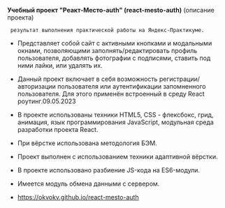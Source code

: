    **Учебный проект "Реакт-Место-auth" (react-mesto-auth)** (описание проекта)

     результат выполнения практической работы на Яндекс-Практикуме.

* Представляет собой сайт с активными кнопками и модальными окнами, позволяющими 
заполнять/редактировать профиль пользователя, добавлять фотографии с подписями,
ставить под ними лайки, или удалять их. 

* Данный проект включает в себя возможность регистрации/авторизации пользователя или аутентификации запомненного пользователя. Для этого применён встроенный в среду React
роутинг.09.05.2023

* В проекте использованы техники HTML5, CSS - флексбокс, грид, анимация, язык программирования JavaScript, модульная среда разработки проекта React.

* При вёрстке использована методология БЭМ.

* Проект выполнен с использованием техники адаптивной вёрстки.

* В проекте использовано разбиение JS-кода на ES6-модули.

* Имеется модуль обмена данными с сервером.

* https://okvokv.github.io/react-mesto-auth

